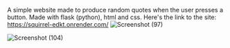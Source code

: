 A simple website made to produce random quotes when the user presses a button.
 Made with flask (python), html and css.
 Here's the link to the site: https://squirrel-edkt.onrender.com/
![Screenshot (97)](https://github.com/user-attachments/assets/2f4697f8-5b69-450b-add1-9633d1459d67)

![Screenshot (104)](https://github.com/user-attachments/assets/e745ce33-83d2-4b16-89cb-5b0a321c4fb3)
